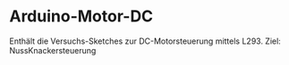 # Arduino-Motor-DC
Enthält die Versuchs-Sketches zur DC-Motorsteuerung mittels L293. Ziel: NussKnackersteuerung

